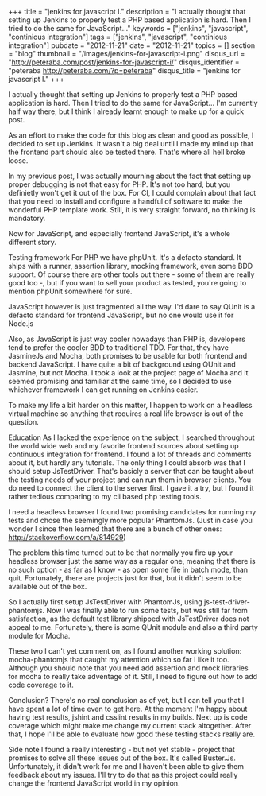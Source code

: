 +++
title = "jenkins for javascript I."
description = "I actually thought that setting up Jenkins to properly test a PHP based application is hard. Then I tried to do the same for JavaScript..."
keywords = ["jenkins", "javascript", "continious integration"]
tags = ["jenkins", "javascript", "continious integration"]
pubdate = "2012-11-21"
date = "2012-11-21"
topics = []
section = "blog"
thumbnail = "/images/jenkins-for-javascript-i.png"
disqus_url = "http://peteraba.com/post/jenkins-for-javascript-i/"
disqus_identifier = "peteraba http://peteraba.com/?p=peteraba"
disqus_title = "jenkins for javascript I."
+++

I actually thought that setting up Jenkins to properly test a PHP based application is hard. Then I tried to do the same for JavaScript... I'm currently half way there, but I think I already learnt enough to make up for a quick post.

As an effort to make the code for this blog as clean and good as possible, I decided to set up Jenkins. It wasn't a big deal until I made my mind up that the frontend part should also be tested there. That's where all hell broke loose.

In my previous post, I was actually mourning about the fact that setting up proper debugging is not that easy for PHP. It's not too hard, but you definietly won't get it out of the box. For CI, I could complain about that fact that you need to install and configure a handful of software to make the wonderful PHP template work. Still, it is very straight forward, no thinking is mandatory.

Now for JavaScript, and especially frontend JavaScript, it's a whole different story.

Testing framework
For PHP we have phpUnit. It's a defacto standard. It ships with a runner, assertion library, mocking framework, even some BDD support. Of course there are other tools out there - some of them are really good too -, but if you want to sell your product as tested, you're going to mention phpUnit somewhere for sure.

JavaScript however is just fragmented all the way. I'd dare to say QUnit is a defacto standard for frontend JavaScript, but no one would use it for Node.js

Also, as JavaScript is just way cooler nowadays than PHP is, developers tend to prefer the cooler BDD to traditional TDD. For that, they have JasmineJs and Mocha, both promises to be usable for both frontend and backend JavaScript. I have quite a bit of background using QUnit and Jasmine, but not Mocha. I took a look at the project page of Mocha and it seemed promising and familiar at the same time, so I decided to use whichever framework I can get running on Jenkins easier.

To make my life a bit harder on this matter, I happen to work on a headless virtual machine so anything that requires a real life browser is out of the question.

Education
As I lacked the experience on the subject, I searched throughout the world wide web and my favorite frontend sources about setting up continuous integration for frontend. I found a lot of threads and comments about it, but hardly any tutorials. The only thing I could absorb was that I should setup JsTestDriver. That's basicly a server that can be taught about the testing needs of your project and can run them in browser clients. You do need to connect the client to the server first. I gave it a try, but I found it rather tedious comparing to my cli based php testing tools.

I need a headless browser
I found two promising candidates for running my tests and chose the seemingly more popular PhantomJs. (Just in case you wonder I since then learned that there are a bunch of other ones: http://stackoverflow.com/a/814929)

The problem this time turned out to be that normally you fire up your headless browser just the same way as a regular one, meaning that there is no such option - as far as I know - as open some file in batch mode, than quit. Fortunately, there are projects just for that, but it didn't seem to be available out of the box.

So I actually first setup JsTestDriver with PhantomJs, using js-test-driver-phantomjs. Now I was finally able to run some tests, but was still far from satisfaction, as the default test library shipped with JsTestDriver does not appeal to me. Fortunately, there is some QUnit module and also a third party module for Mocha.

These two I can't yet comment on, as I found another working solution: mocha-phantomjs that caught my attention which so far I like it too. Although you should note that you need add assertion and mock libraries for mocha to really take adventage of it. Still, I need to figure out how to add code coverage to it.

Conclusion?
There's no real conclusion as of yet, but I can tell you that I have spent a lot of time even to get here. At the moment I'm happy about having test results, jshint and csslint results in my builds. Next up is code coverage which might make me change my current stack altogether. After that, I hope I'll be able to evaluate how good these testing stacks really are.

Side note
I found a really interesting - but not yet stable - project that promises to solve all these issues out of the box. It's called Buster.Js. Unfortunately, it didn't work for me and I haven't been able to give them feedback about my issues. I'll try to do that as this project could really change the frontend JavaScript world in my opinion.